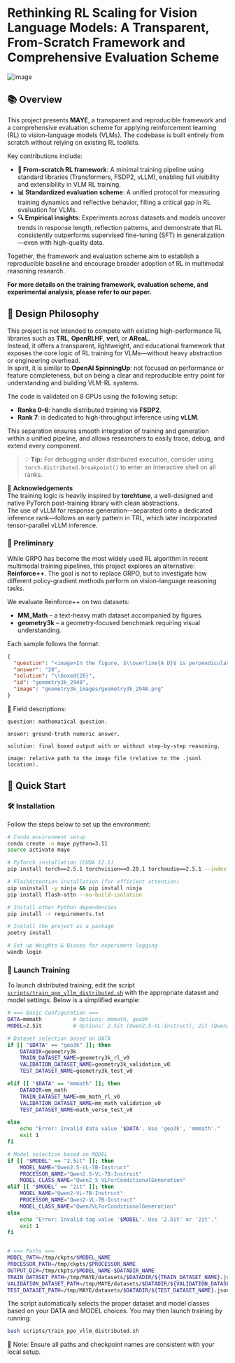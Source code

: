 # Rethinking RL Scaling for Vision Language Models: A Transparent, From-Scratch Framework and Comprehensive Evaluation Scheme
![image](https://github.com/user-attachments/assets/efd76029-2ac3-4fd1-9b5b-b62d904b905d)

## 📚 Overview

This project presents **MAYE**, a transparent and reproducible framework and a comprehensive evaluation scheme for applying reinforcement learning (RL) to vision-language models (VLMs). The codebase is built entirely from scratch without relying on existing RL toolkits.

Key contributions include:

- **🧱 From-scratch RL framework**: A minimal training pipeline using standard libraries (Transformers, FSDP2, vLLM), enabling full visibility and extensibility in VLM RL training.  
- **📊 Standardized evaluation scheme**: A unified protocol for measuring training dynamics and reflective behavior, filling a critical gap in RL evaluation for VLMs.  
- **🔍 Empirical insights**: Experiments across datasets and models uncover trends in response length, reflection patterns, and demonstrate that RL consistently outperforms supervised fine-tuning (SFT) in generalization—even with high-quality data.

Together, the framework and evaluation scheme aim to establish a reproducible baseline and encourage broader adoption of RL in multimodal reasoning research.

**For more details on the training framework, evaluation scheme, and experimental analysis, please refer to our paper.**

## 🧠 Design Philosophy

This project is not intended to compete with existing high-performance RL libraries such as **TRL**, **OpenRLHF**, **verl**, or **AReaL**.  
Instead, it offers a transparent, lightweight, and educational framework that exposes the core logic of RL training for VLMs—without heavy abstraction or engineering overhead.  
In spirit, it is similar to **OpenAI SpinningUp**: not focused on performance or feature completeness, but on being a clear and reproducible entry point for understanding and building VLM-RL systems.

The code is validated on 8 GPUs using the following setup:

- **Ranks 0–6**: handle distributed training via **FSDP2**.  
- **Rank 7**: is dedicated to high-throughput inference using **vLLM**.

This separation ensures smooth integration of training and generation within a unified pipeline, and allows researchers to easily trace, debug, and extend every component.

> 💡 **Tip:** For debugging under distributed execution, consider using `torch.distributed.breakpoint()` to enter an interactive shell on all ranks.

🙏 **Acknowledgements**  
The training logic is heavily inspired by **torchtune**, a well-designed and native PyTorch post-training library with clean abstractions.  
The use of vLLM for response generation—separated onto a dedicated inference rank—follows an early pattern in TRL, which later incorporated tensor-parallel vLLM inference.

### 🍕 Preliminary

While GRPO has become the most widely used RL algorithm in recent multimodal training pipelines, this project explores an alternative: **Reinforce++**. The goal is not to replace GRPO, but to investigate how different policy-gradient methods perform on vision-language reasoning tasks.

We evaluate Reinforce++ on two datasets:

- **MM_Math** – a text-heavy math dataset accompanied by figures.  
- **geometry3k** – a geometry-focused benchmark requiring visual understanding.

Each sample follows the format:

```json
{
  "question": "<image>In the figure, $\\overline{A D}$ is perpendicular to $\\overline{B C}$ and $\\overline{A B}$ is perpendicular to $\\overline{A C}$. What is $B C ?$",
  "answer": "20",
  "solution": "\\boxed{20}",
  "id": "geometry3k_2948",
  "image": "geometry3k_images/geometry3k_2948.png"
}
```

📌 Field descriptions:
```
question: mathematical question.

answer: ground-truth numeric answer.

solution: final boxed output with or without step-by-step reasoning.

image: relative path to the image file (relative to the .jsonl location).
```

## 🚀 Quick Start

### 🛠 Installation

Follow the steps below to set up the environment:

```bash
# Conda environment setup
conda create -n maye python=3.11
source activate maye

# PyTorch installation (CUDA 12.1)
pip install torch==2.5.1 torchvision==0.20.1 torchaudio==2.5.1 --index-url https://download.pytorch.org/whl/cu121

# FlashAttention installation (for efficient attention)
pip uninstall -y ninja && pip install ninja
pip install flash-attn --no-build-isolation

# Install other Python dependencies
pip install -r requirements.txt

# Install the project as a package
poetry install

# Set up Weights & Biases for experiment logging
wandb login
```

### 🚀 Launch Training

To launch distributed training, edit the script [`scripts/train_ppo_vllm_distributed.sh`](scripts/train_ppo_vllm_distributed.sh) with the appropriate dataset and model settings. Below is a simplified example:

```bash
# === Basic Configuration ===
DATA=mmmath          # Options: mmmath, geo3k
MODEL=2.5it          # Options: 2.5it (Qwen2.5-VL-Instruct), 2it (Qwen2-VL-Instruct)

# Dataset selection based on DATA
if [[ "$DATA" == "geo3k" ]]; then
    DATADIR=geometry3k
    TRAIN_DATASET_NAME=geometry3k_rl_v0
    VALIDATION_DATASET_NAME=geometry3k_validation_v0
    TEST_DATASET_NAME=geometry3k_test_v0

elif [[ "$DATA" == "mmmath" ]]; then
    DATADIR=mm_math
    TRAIN_DATASET_NAME=mm_math_rl_v0
    VALIDATION_DATASET_NAME=mm_math_validation_v0
    TEST_DATASET_NAME=math_verse_test_v0

else
    echo "Error: Invalid data value '$DATA'. Use 'geo3k', 'mmmath'."
    exit 1
fi

# Model selection based on MODEL
if [[ "$MODEL" == "2.5it" ]]; then
    MODEL_NAME="Qwen2.5-VL-7B-Instruct"
    PROCESSOR_NAME="Qwen2.5-VL-7B-Instruct"
    MODEL_CLASS_NAME="Qwen2_5_VLForConditionalGeneration"
elif [[ "$MODEL" == "2it" ]]; then
    MODEL_NAME="Qwen2-VL-7B-Instruct"
    PROCESSOR_NAME="Qwen2-VL-7B-Instruct"
    MODEL_CLASS_NAME="Qwen2VLForConditionalGeneration"
else
    echo "Error: Invalid tag value '$MODEL'. Use '2.5it' or '2it'."
    exit 1
fi


# === Paths ===
MODEL_PATH=/tmp/ckpts/$MODEL_NAME
PROCESSOR_PATH=/tmp/ckpts/$PROCESSOR_NAME
OUTPUT_DIR=/tmp/ckpts/$MODEL_NAME-$DATADIR_NAME
TRAIN_DATASET_PATH=/tmp/MAYE/datasets/$DATADIR/${TRAIN_DATASET_NAME}.jsonl
VALIDATION_DATASET_PATH=/tmp/MAYE/datasets/$DATADIR/${VALIDATION_DATASET_NAME}.jsonl
TEST_DATASET_PATH=/tmp/MAYE/datasets/$DATADIR/${TEST_DATASET_NAME}.jsonl
```

The script automatically selects the proper dataset and model classes based on your DATA and MODEL choices.
You may then launch training by running:
```bash
bash scripts/train_ppo_vllm_distributed.sh
```
📌 Note: Ensure all paths and checkpoint names are consistent with your local setup.
